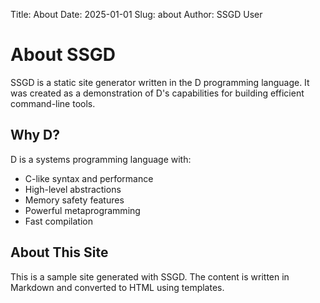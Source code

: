 Title: About
Date: 2025-01-01
Slug: about
Author: SSGD User

# About SSGD

SSGD is a static site generator written in the D programming language. It was created as a demonstration of D's capabilities for building efficient command-line tools.

## Why D?

D is a systems programming language with:

- C-like syntax and performance
- High-level abstractions
- Memory safety features
- Powerful metaprogramming
- Fast compilation

## About This Site

This is a sample site generated with SSGD. The content is written in Markdown and converted to HTML using templates.
